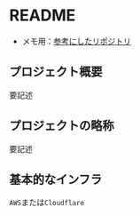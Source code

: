 # README

- メモ用：[参考にしたリポジトリ](https://github.com/mizchi/ailab)

## プロジェクト概要

要記述

## プロジェクトの略称

要記述

## 基本的なインフラ

`AWS`または`Cloudflare`
